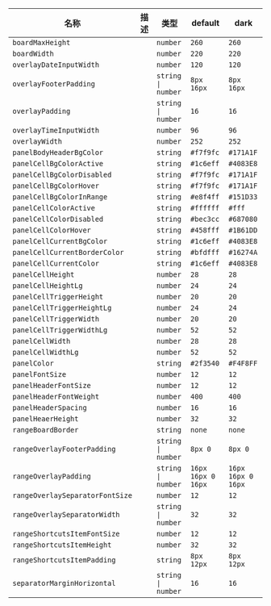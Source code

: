 | 名称 | 描述 | 类型 | default | dark |
|---|---|---|---|---|
| `boardMaxHeight` |  | `number` | `260` | `260` |
| `boardWidth` |  | `number` | `220` | `220` |
| `overlayDateInputWidth` |  | `number` | `120` | `120` |
| `overlayFooterPadding` |  | `string \| number` | `8px 16px` | `8px 16px` |
| `overlayPadding` |  | `string \| number` | `16` | `16` |
| `overlayTimeInputWidth` |  | `number` | `96` | `96` |
| `overlayWidth` |  | `number` | `252` | `252` |
| `panelBodyHeaderBgColor` |  | `string` | `#f7f9fc` | `#171A1F` |
| `panelCellBgColorActive` |  | `string` | `#1c6eff` | `#4083E8` |
| `panelCellBgColorDisabled` |  | `string` | `#f7f9fc` | `#171A1F` |
| `panelCellBgColorHover` |  | `string` | `#f7f9fc` | `#171A1F` |
| `panelCellBgColorInRange` |  | `string` | `#e8f4ff` | `#151D33` |
| `panelCellColorActive` |  | `string` | `#ffffff` | `#fff` |
| `panelCellColorDisabled` |  | `string` | `#bec3cc` | `#687080` |
| `panelCellColorHover` |  | `string` | `#458fff` | `#1B61DD` |
| `panelCellCurrentBgColor` |  | `string` | `#1c6eff` | `#4083E8` |
| `panelCellCurrentBorderColor` |  | `string` | `#bfdfff` | `#16274A` |
| `panelCellCurrentColor` |  | `string` | `#1c6eff` | `#4083E8` |
| `panelCellHeight` |  | `number` | `28` | `28` |
| `panelCellHeightLg` |  | `number` | `24` | `24` |
| `panelCellTriggerHeight` |  | `number` | `20` | `20` |
| `panelCellTriggerHeightLg` |  | `number` | `24` | `24` |
| `panelCellTriggerWidth` |  | `number` | `20` | `20` |
| `panelCellTriggerWidthLg` |  | `number` | `52` | `52` |
| `panelCellWidth` |  | `number` | `28` | `28` |
| `panelCellWidthLg` |  | `number` | `52` | `52` |
| `panelColor` |  | `string` | `#2f3540` | `#F4F8FF` |
| `panelFontSize` |  | `number` | `12` | `12` |
| `panelHeaderFontSize` |  | `number` | `12` | `12` |
| `panelHeaderFontWeight` |  | `number` | `400` | `400` |
| `panelHeaderSpacing` |  | `number` | `16` | `16` |
| `panelHeaerHeight` |  | `number` | `32` | `32` |
| `rangeBoardBorder` |  | `string` | `none` | `none` |
| `rangeOverlayFooterPadding` |  | `string \| number` | `8px 0` | `8px 0` |
| `rangeOverlayPadding` |  | `string \| number` | `16px 16px 0 16px` | `16px 16px 0 16px` |
| `rangeOverlaySeparatorFontSize` |  | `number` | `12` | `12` |
| `rangeOverlaySeparatorWidth` |  | `string \| number` | `32` | `32` |
| `rangeShortcutsItemFontSize` |  | `number` | `12` | `12` |
| `rangeShortcutsItemHeight` |  | `number` | `32` | `32` |
| `rangeShortcutsItemPadding` |  | `string` | `8px 12px` | `8px 12px` |
| `separatorMarginHorizontal` |  | `string \| number` | `16` | `16` |
